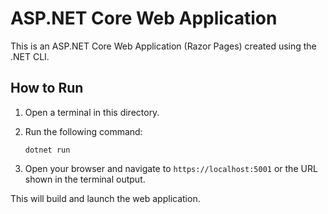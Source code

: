 # ASP.NET Core Web Application

This is an ASP.NET Core Web Application (Razor Pages) created using the .NET CLI.

## How to Run

1. Open a terminal in this directory.
2. Run the following command:
   
   ```pwsh
   dotnet run
   ```

3. Open your browser and navigate to `https://localhost:5001` or the URL shown in the terminal output.

This will build and launch the web application.
